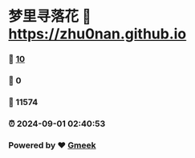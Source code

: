 # 梦里寻落花 :link: https://zhu0nan.github.io 
### :page_facing_up: [10](https://zhu0nan.github.io/tag.html) 
### :speech_balloon: 0 
### :hibiscus: 11574 
### :alarm_clock: 2024-09-01 02:40:53 
### Powered by :heart: [Gmeek](https://github.com/Meekdai/Gmeek)
